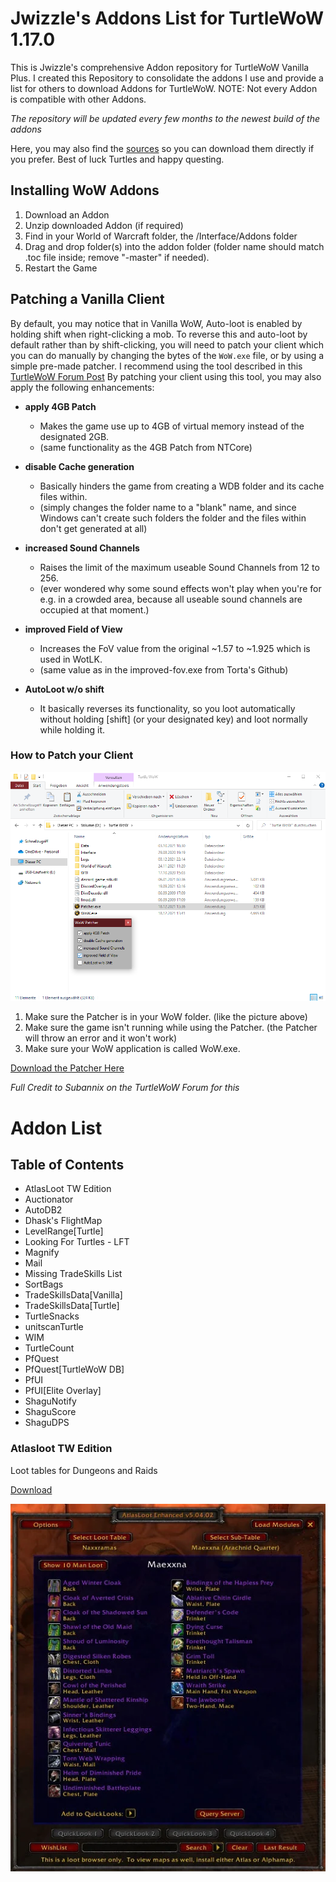 # Jwizzle's Addons List for TurtleWoW 1.17.0
This is Jwizzle's comprehensive Addon repository for TurtleWoW Vanilla Plus. I created this Repository to consolidate the addons I use and provide a list for others to download Addons for TurtleWoW. NOTE: Not every Addon is compatible with other Addons.

*The repository will be updated every few months to the newest build of the addons*

Here, you may also find the [sources](https://github.com/NoM0Re/Addons/blob/main/README.md#most-useful-wow-addons-for-patch-335a-wotlk) so you can download them directly if you prefer. Best of luck Turtles and happy questing.


## Installing WoW Addons
1. Download an Addon
2. Unzip downloaded Addon (if required)
3. Find in your World of Warcraft folder, the /Interface/Addons folder
4. Drag and drop folder(s) into the addon folder (folder name should match .toc file inside; remove "-master" if needed).
5. Restart the Game

## Patching a Vanilla Client
By default, you may notice that in Vanilla WoW, Auto-loot is enabled by holding shift when right-clicking a mob. To reverse this and auto-loot by default rather than by shift-clicking, you will need to patch your client which you can do manually by changing the bytes of the `WoW.exe` file, or by using a simple pre-made patcher. I recommend using the tool described in this [TurtleWoW Forum Post](https://forum.turtle-wow.org/viewtopic.php?f=29&t=2331&sid=7e91376af1c056172eb82b92e1ca18cb) By patching your client using this tool, you may also apply the following enhancements:

- **apply 4GB Patch**
  - Makes the game use up to 4GB of virtual memory instead of the designated 2GB.
  - (same functionality as the 4GB Patch from NTCore)

- **disable Cache generation**
  - Basically hinders the game from creating a WDB folder and its cache files within.
  - (simply changes the folder name to a "blank" name, and since Windows can't create such folders the folder and the files within don't get generated at all)

- **increased Sound Channels**
  - Raises the limit of the maximum useable Sound Channels from 12 to 256.
  - (ever wondered why some sound effects won't play when you're for e.g. in a crowded area, because all useable sound channels are occupied at that moment.)

- **improved Field of View**
  - Increases the FoV value from the original ~1.57 to ~1.925 which is used in WotLK.
  - (same value as in the improved-fov.exe from Torta's Github)

- **AutoLoot w/o shift**
  - It basically reverses its functionality, so you loot automatically without holding [shift] (or your designated key) and loot normally while holding it.

### How to Patch your Client

![WoW Patcher](/Images/wowpatcher.png)

1. Make sure the Patcher is in your WoW folder. (like the picture above)
2. Make sure the game isn't running while using the Patcher. (the Patcher will throw an error and it won't work)
3. Make sure your WoW application is called WoW.exe.

[Download the Patcher Here](https://www.dropbox.com/s/hibffw7xx7n4dlc/Patcher.exe?dl=0)

*Full Credit to Subannix on the TurtleWoW Forum for this*

# Addon List

## Table of Contents
- AtlasLoot TW Edition
- Auctionator
- AutoDB2
- Dhask's FlightMap
- LevelRange[Turtle]
- Looking For Turtles - LFT
- Magnify
- Mail
- Missing TradeSkills List
- SortBags
- TradeSkillsData[Vanilla]
- TradeSkillsData[Turtle]
- TurtleSnacks
- unitscanTurtle
- WIM
- TurtleCount
- PfQuest
- PfQuest[TurtleWoW DB]
- PfUI
- PfUI[Elite Overlay]
- ShaguNotify
- ShaguScore
- ShaguDPS


### Atlasloot TW Edition
Loot tables for Dungeons and Raids

[Download](https://github.com/Lexiebean/AtlasLoot)

![Screenshot](/Images/atlasloot.webp)

